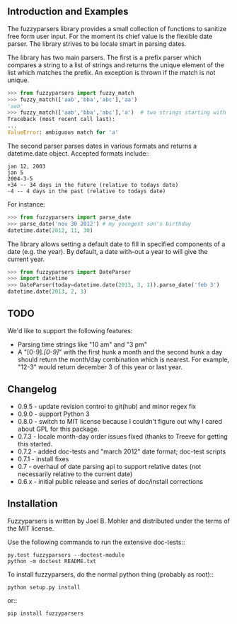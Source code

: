 ## Introduction and Examples

The fuzzyparsers library provides a small collection of functions to sanitize
free form user input.  For the moment its chief value is the flexible date
parser.  The library strives to be locale smart in parsing dates.

The library has two main parsers.  The first is a prefix parser which compares
a string to a list of strings and returns the unique element of the list which
matches the prefix.  An exception is thrown if the match is not unique.

```python
>>> from fuzzyparsers import fuzzy_match
>>> fuzzy_match(['aab','bba','abc'],'aa')
'aab'
>>> fuzzy_match(['aab','bba','abc'],'a')  # two strings starting with 'a'.
Traceback (most recent call last):
... 
ValueError: ambiguous match for 'a'
```

The second parser parses dates in various formats and returns a datetime.date
object.  Accepted formats include::

    jan 12, 2003
    jan 5
    2004-3-5
    +34 -- 34 days in the future (relative to todays date)
    -4 -- 4 days in the past (relative to todays date)

For instance:

```python
>>> from fuzzyparsers import parse_date
>>> parse_date('nov 30 2012') # my youngest son's birthday
datetime.date(2012, 11, 30)
```

The library allows setting a default date to fill in specified components of a
date (e.g. the year).  By default, a date with-out a year to will give the
current year.

```python
>>> from fuzzyparsers import DateParser
>>> import datetime
>>> DateParser(today=datetime.date(2013, 3, 1)).parse_date('feb 3')
datetime.date(2013, 2, 3)
```

## TODO

We'd like to support the following features:

* Parsing time strings like "10 am" and "3 pm"
* A "[0-9]*.[0-9]*" with the first hunk a month and the second hunk a day
  should return the month/day combination which is nearest.  For example,
  "12-3" would return december 3 of this year or last year.

## Changelog

* 0.9.5 - update revision control to git(hub) and minor regex fix
* 0.9.0 - support Python 3
* 0.8.0 - switch to MIT license because I couldn't figure out why I cared about
  GPL for this package.
* 0.7.3 - locale month-day order issues fixed (thanks to Treeve for getting
  this started.
* 0.7.2 - added doc-tests and "march 2012" date format; doc-test scripts
* 0.7.1 - install fixes
* 0.7 - overhaul of date parsing api to support relative dates (not necessarily
  relative to the current date)
* 0.6.x - initial public release and series of doc/install corrections

## Installation

Fuzzyparsers is written by Joel B. Mohler and distributed under the terms of
the MIT license.

Use the following commands to run the extensive doc-tests::

    py.test fuzzyparsers --doctest-module
    python -m doctest README.txt

To install fuzzyparsers, do the normal python thing (probably as root)::

    python setup.py install

or::

    pip install fuzzyparsers
